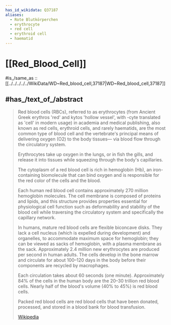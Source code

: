 ```yaml
---
has_id_wikidata: Q37187
aliases:
  - Rote Blutkörperchen
  - erythrocyte
  - red cell
  - erythroid cell
  - haematid
---
```


# [[Red_Blood_Cell]] 

#is_/same_as :: [[../../../../../WikiData/WD~Red_blood_cell,37187|WD~Red_blood_cell,37187]] 

## #has_/text_of_/abstract 

> Red blood cells (RBCs), referred to as erythrocytes (from Ancient Greek  erythros 'red' and  kytos 'hollow vessel', 
> with -cyte translated as 'cell' in modern usage) in academia and medical publishing, 
> also known as red cells, erythroid cells, and rarely haematids, 
> are the most common type of blood cell 
> and the vertebrate's principal means of delivering oxygen (O2) to the body tissues—
> via blood flow through the circulatory system. 
> 
> Erythrocytes take up oxygen in the lungs, or in fish the gills, 
> and release it into tissues while squeezing through the body's capillaries.
>
> The cytoplasm of a red blood cell is rich in hemoglobin (Hb), 
> an iron-containing biomolecule that can bind oxygen 
> and is responsible for the red color of the cells and the blood. 
> 
> Each human red blood cell contains approximately 270 million hemoglobin molecules. 
> The cell membrane is composed of proteins and lipids, 
> and this structure provides properties essential for physiological cell function 
> such as deformability and stability of the blood cell while traversing the circulatory system 
> and specifically the capillary network.
>
> In humans, mature red blood cells are flexible biconcave disks. 
> They lack a cell nucleus (which is expelled during development) and organelles, 
> to accommodate maximum space for hemoglobin; 
> they can be viewed as sacks of hemoglobin, with a plasma membrane as the sack. 
> Approximately 2.4 million new erythrocytes are produced per second in human adults. 
> The cells develop in the bone marrow and circulate for about 100–120 days in the body 
> before their components are recycled by macrophages.  
> 
> Each circulation takes about 60 seconds (one minute). 
> Approximately 84% of the cells in the human body are the 20–30 trillion red blood cells. 
> Nearly half of the blood's volume (40% to 45%) is red blood cells.
>
> Packed red blood cells are red blood cells that 
> have been donated, processed, and stored in a blood bank for blood transfusion.
>
> [Wikipedia](https://en.wikipedia.org/wiki/Red%20blood%20cell) 


